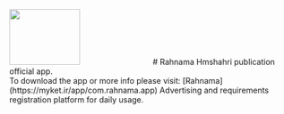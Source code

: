 <img src="https://rahnama.com/logo.svg" height="100px" width="50%"/>
# Rahnama
Hmshahri publication official app.
<br/>
To download the app or more info please visit: [Rahnama](https://myket.ir/app/com.rahnama.app)
Advertising and requirements registration platform for daily usage.
